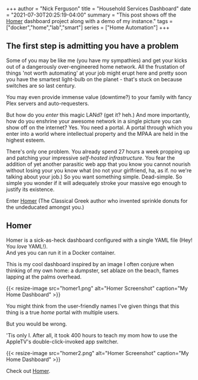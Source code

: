 +++
author = "Nick Ferguson"
title = "Household Services Dashboard"
date = "2021-07-30T20:25:19-04:00"
summary = "This post shows off the [Homer](https://github.com/bastienwirtz/homer) dashboard project along with a demo of my instance."
tags = ["docker","home","lab","smart"]
series = ["Home Automation"]
+++

## The first step is admitting you have a problem

Some of you may be like me (you have my sympathies) and get your kicks out of a dangerously over-engineered home network. All the frustation of things 'not worth automating' at your job might erupt here and pretty soon you have the smartest light-bulb on the planet - that's stuck on because switches are so last century.  

You may even provide immense value (downtime?) to your family with fancy Plex servers and auto-requesters.  

But how do you _enter_ this magic LANd? (get it? heh.) And more importantly, how do you enshrine your awesome network in a single picture you can show off on the internet? Yes. You need a portal. A portal through which you enter into a world where intellectual property and the MPAA are held in the highest esteem. 

There's only one problem. You already spend 27 hours a week propping up and patching your impressive _self-hosted infrastructure_. You fear the addition of yet another parasitic web app that you know you cannot nourish without losing your you know what (no not your girlfriend, ha, as if. no we're talking about your job.) So you want something simple. Dead-simple. So simple you wonder if it will adequately stroke your massive ego enough to justify its existence.  

Enter [Homer](https://github.com/bastienwirtz/homer) (The Classical Greek author who invented sprinkle donuts for the undeducated amongst you.)

## Homer

Homer is a sick-as-heck dashboard configured with a single YAML file (Hey! You _love_ YAML!).  
And yes you can run it in a Docker container.  

This is my cool dashboard inspired by an image I often conjure when thinking of my own home: a dumpster, set ablaze on the beach, flames lapping at the palms overhead.

{{< resize-image src="homer1.png" alt="Homer Screenshot" caption="My Home Dashboard" >}}

You might think from the user-friendly names I've given things that this thing is a true _home_  portal with multiple users.  

But you would be wrong.  

'Tis only I. After all, it took 400 hours to teach my mom how to use the AppleTV's double-click-invoked app switcher.


{{< resize-image src="homer2.png" alt="Homer Screenshot" caption="My Home Dashboard" >}}

Check out [Homer](https://github.com/bastienwirtz/homer).
